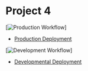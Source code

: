# Project 4

[![Production Workflow](https://github.com/aron-s/Project4/actions/workflows/prod.yml/badge.svg)]

* [Production Deployment](https://project4-as4259.herokuapp.com/)


[![Development Workflow](https://github.com/aron-s/Project4/actions/workflows/dev.yml/badge.svg)]

* [Developmental Deployment](https://project4-dvlm-as4259.herokuapp.com/)
